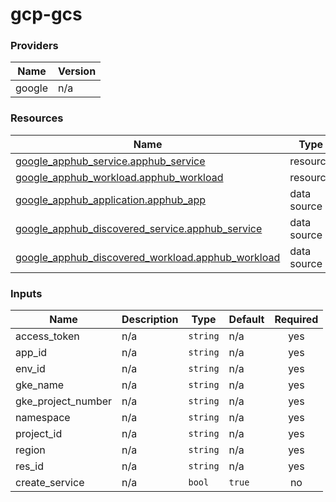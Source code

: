 # gcp-gcs
<!-- BEGIN_TF_DOCS -->


### Providers

| Name | Version |
|------|---------|
| google | n/a |

### Resources

| Name | Type |
|------|------|
| [google_apphub_service.apphub_service](https://registry.terraform.io/providers/hashicorp/google/latest/docs/resources/apphub_service) | resource |
| [google_apphub_workload.apphub_workload](https://registry.terraform.io/providers/hashicorp/google/latest/docs/resources/apphub_workload) | resource |
| [google_apphub_application.apphub_app](https://registry.terraform.io/providers/hashicorp/google/latest/docs/data-sources/apphub_application) | data source |
| [google_apphub_discovered_service.apphub_service](https://registry.terraform.io/providers/hashicorp/google/latest/docs/data-sources/apphub_discovered_service) | data source |
| [google_apphub_discovered_workload.apphub_workload](https://registry.terraform.io/providers/hashicorp/google/latest/docs/data-sources/apphub_discovered_workload) | data source |

### Inputs

| Name | Description | Type | Default | Required |
|------|-------------|------|---------|:--------:|
| access\_token | n/a | `string` | n/a | yes |
| app\_id | n/a | `string` | n/a | yes |
| env\_id | n/a | `string` | n/a | yes |
| gke\_name | n/a | `string` | n/a | yes |
| gke\_project\_number | n/a | `string` | n/a | yes |
| namespace | n/a | `string` | n/a | yes |
| project\_id | n/a | `string` | n/a | yes |
| region | n/a | `string` | n/a | yes |
| res\_id | n/a | `string` | n/a | yes |
| create\_service | n/a | `bool` | `true` | no |
<!-- END_TF_DOCS -->